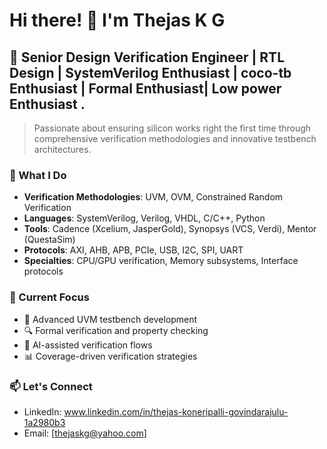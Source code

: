 # Hi there! 👋 I'm Thejas K G 
  
## 🔬 Senior Design Verification Engineer | RTL Design | SystemVerilog Enthusiast |  coco-tb Enthusiast | Formal Enthusiast| Low power Enthusiast .

> Passionate about ensuring silicon works right the first time through comprehensive verification methodologies and innovative testbench architectures.

### 🚀 What I Do
- **Verification Methodologies**: UVM, OVM, Constrained Random Verification
- **Languages**: SystemVerilog, Verilog, VHDL, C/C++, Python
- **Tools**: Cadence (Xcelium, JasperGold), Synopsys (VCS, Verdi), Mentor (QuestaSim)
- **Protocols**: AXI, AHB, APB, PCIe, USB, I2C, SPI, UART
- **Specialties**: CPU/GPU verification, Memory subsystems, Interface protocols

### 💼 Current Focus
- 🎯 Advanced UVM testbench development
- 🔍 Formal verification and property checking
- 🧠 AI-assisted verification flows
- 📊 Coverage-driven verification strategies

### 📫 Let's Connect

- LinkedIn: www.linkedin.com/in/thejas-koneripalli-govindarajulu-1a2980b3
- Email: [thejaskg@yahoo.com]
